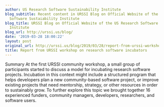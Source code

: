 ```yaml
---
author: US Research Software Sustainability Institute
blog_subtitle: Recent content in URSSI Blog on Official Website of the US Research
  Software Sustaiability Institute
blog_title: URSSI Blog on Official Website of the US Research Software Sustaiability
  Institute
blog_url: http://urssi.us/blog/
date: '2019-03-28 18:00:22'
layout: post
original_url: http://urssi.us/blog/2019/03/28/report-from-urssi-workshop-on-research-software-incubators/
title: Report from URSSI workshop on research software incubators
---
```


Summary At the first URSSI community workshop, a small group of participants started to discuss a model for incubating research software projects. Incubation in this context might include a structured program that helps developers plan a new community-based software project, or improve existing projects that need mentorship, strategy, or other resources in order to sustainably grow.
To further explore this topic we brought together 16 experienced funders, community managers, developers, researchers, and software users.
